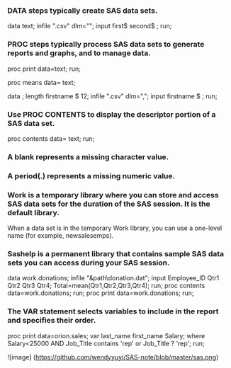 
### DATA steps typically create SAS data sets.
data text;
  infile ".csv" dlm="";
  input first$ second$ ;
run;

### PROC steps typically process SAS data sets to generate reports and graphs, and to manage data.
proc print data=text;
run;
  
proc means data= text;


data  ;
  length firstname $ 12;
  infile ".csv" dlm=",";
  input firstname $ ;
run;

### Use PROC CONTENTS to display the descriptor portion of a SAS data set.

proc contents data= text;
run;

### A blank represents a missing character value.
### A period(.) represents a missing numeric value.

### Work is a temporary library where you can store and access SAS data sets for the duration of the SAS session. It is the default library.
When a data set is in the temporary Work library, you can use a one-level name (for example, newsalesemps).

### Sashelp is a permanent library that contains sample SAS data sets you can access during your SAS session.

data work.donations;
	infile "&path\donation.dat";
	input Employee_ID Qtr1 Qtr2 Qtr3 Qtr4;
	Total=mean(Qtr1,Qtr2,Qtr3,Qtr4); 
run;
proc contents data=work.donations;
run;
proc print data=work.donations; 
run;

### The VAR statement selects variables to include in the report and specifies their order.
proc print data=orion.sales;
  var last_name first_name Salary;
  where Salary<25000 AND Job_Title contains 'rep' or Job_Title ? 'rep';
run;

![image]
(https://github.com/wendyyuyi/SAS-note/blob/master/sas.png)

